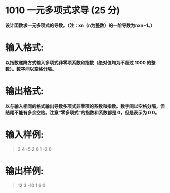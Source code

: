 # 1010 一元多项式求导 (25 分)

__设计函数求一元多项式的导数。（注：x​n​​（n为整数）的一阶导数为nx​n−1​​。）__
# 输入格式:

__以指数递降方式输入多项式非零项系数和指数（绝对值均为不超过 1000 的整数）。数字间以空格分隔。__
# 输出格式:

__以与输入相同的格式输出导数多项式非零项的系数和指数。数字间以空格分隔，但结尾不能有多余空格。注意“零多项式”的指数和系数都是 0，但是表示为 0 0。__
# 输入样例:

> 3 4 -5 2 6 1 -2 0

# 输出样例:

> 12 3 -10 1 6 0


